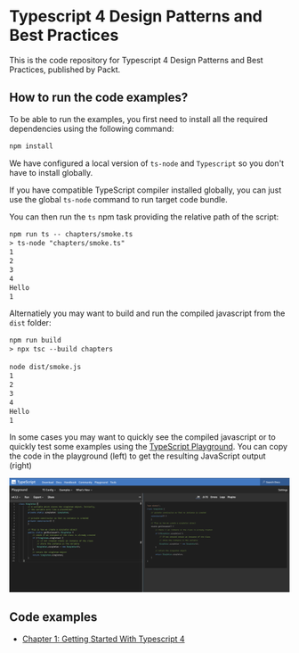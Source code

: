 # Typescript 4 Design Patterns and Best Practices

This is the code repository for Typescript 4 Design Patterns and Best Practices, published by Packt.

## How to run the code examples?

To be able to run the examples, you first need to install all the required dependencies using the following command:

```sh
npm install
```

We have configured a local version of `ts-node` and `Typescript` so you don't have to install globally.

If you have compatible TypeScript compiler installed globally, you can just use the global `ts-node` command to run target code bundle.

You can then run the `ts` npm task providing the relative path of the script:

```
npm run ts -- chapters/smoke.ts
> ts-node "chapters/smoke.ts"
1
2
3
4
Hello
1
```

Alternatiely you may want to build and run the compiled javascript from the `dist` folder:

```
npm run build
> npx tsc --build chapters

node dist/smoke.js
1
2
3
4
Hello
1
```

In some cases you may want to quickly see the compiled javascript or to quickly test some examples using the [TypeScript Playground](https://www.typescriptlang.org/play/index.html). You can copy the code in the playground (left) to get the resulting JavaScript output (right)

![](./images/playground_code.png)

## Code examples

- [Chapter 1: Getting Started With Typescript 4](./chapters/chapter-1_Getting_Started_With_Typescript_4/)
